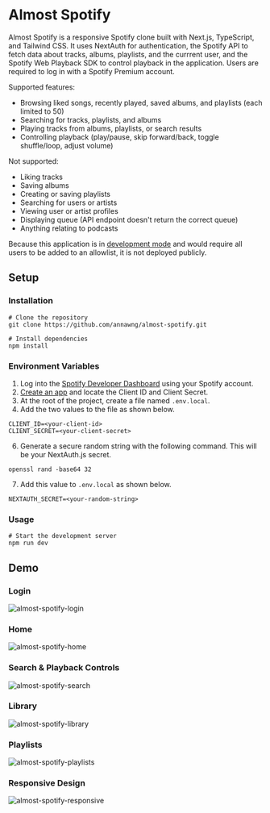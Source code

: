 # Almost Spotify
Almost Spotify is a responsive Spotify clone built with Next.js, TypeScript, and Tailwind CSS. It uses NextAuth for authentication, the Spotify API to fetch data about tracks, albums, playlists, and the currrent user, and the Spotify Web Playback SDK to control playback in the application. Users are required to log in with a Spotify Premium account.

Supported features:
- Browsing liked songs, recently played, saved albums, and playlists (each limited to 50)
- Searching for tracks, playlists, and albums
- Playing tracks from albums, playlists, or search results
- Controlling playback (play/pause, skip forward/back, toggle shuffle/loop, adjust volume)

Not supported:
- Liking tracks
- Saving albums
- Creating or saving playlists
- Searching for users or artists
- Viewing user or artist profiles
- Displaying queue (API endpoint doesn't return the correct queue)
- Anything relating to podcasts

Because this application is in [development mode](https://developer.spotify.com/documentation/web-api/concepts/quota-modes) and would require all users to be added to an allowlist, it is not deployed publicly.

## Setup

### Installation
```
# Clone the repository
git clone https://github.com/annawng/almost-spotify.git

# Install dependencies
npm install
```

### Environment Variables
1. Log into the [Spotify Developer Dashboard](https://developer.spotify.com/dashboard) using your Spotify account.
2. [Create an app](https://developer.spotify.com/documentation/web-api/concepts/apps) and locate the Client ID and Client Secret.
4. At the root of the project, create a file named `.env.local`.
5. Add the two values to the file as shown below.
```
CLIENT_ID=<your-client-id>
CLIENT_SECRET=<your-client-secret>
```
6. Generate a secure random string with the following command. This will be your NextAuth.js secret.
```
openssl rand -base64 32
```
7. Add this value to `.env.local` as shown below.
```
NEXTAUTH_SECRET=<your-random-string>
```

### Usage
```
# Start the development server
npm run dev
```

## Demo

### Login
![almost-spotify-login](https://github.com/annawng/almost-spotify/assets/25410985/6c533798-73ac-4e38-9dc1-252f19e4834f)

### Home
![almost-spotify-home](https://github.com/annawng/almost-spotify/assets/25410985/0d25c9c3-db03-4cb3-9d99-2bc1736fc669)

### Search & Playback Controls
![almost-spotify-search](https://github.com/annawng/almost-spotify/assets/25410985/a67d09b5-ec46-4f86-bb17-97527b693592)

### Library
![almost-spotify-library](https://github.com/annawng/almost-spotify/assets/25410985/664949ba-e186-42a8-8b75-ed473c9e2439)

### Playlists
![almost-spotify-playlists](https://github.com/annawng/almost-spotify/assets/25410985/46c15511-6bd5-4be6-a86c-27bc0abe62e5)

### Responsive Design
![almost-spotify-responsive](https://github.com/annawng/almost-spotify/assets/25410985/784e8049-7f01-49a1-94b4-fe6c3d22ff10)
